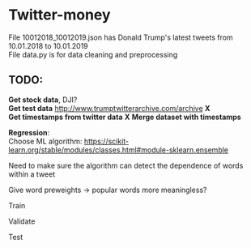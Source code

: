 # Twitter-money

File 10012018_10012019.json has Donald Trump's latest tweets from 10.01.2018 to 10.01.2019  
File data.py is for data cleaning and preprocessing  

  
## **TODO**:  
  
**Get stock data**, DJI?  
**Get test data** http://www.trumptwitterarchive.com/archive **X**  
**Get timestamps from twitter data** **X**
**Merge dataset with timestamps**  
  
  
**Regression**:  
Choose ML algorithm: https://scikit-learn.org/stable/modules/classes.html#module-sklearn.ensemble  
  
  Need to make sure the algorithm can detect the dependence of words within a tweet  
   
  Give word preweights -> popular words more meaningless?  
   
  Train  
  
  Validate  
  
  Test  
  
